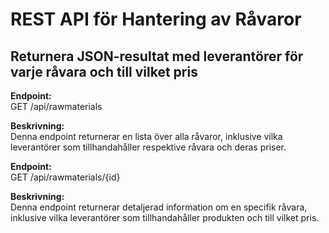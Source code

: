 # REST API för Hantering av Råvaror

## Returnera JSON-resultat med leverantörer för varje råvara och till vilket pris

**Endpoint:**  
GET /api/rawmaterials

**Beskrivning:**  
Denna endpoint returnerar en lista över alla råvaror, inklusive vilka leverantörer som tillhandahåller respektive råvara och deras priser.

**Endpoint:**  
GET /api/rawmaterials/{id}

**Beskrivning:**  
Denna endpoint returnerar detaljerad information om en specifik råvara, inklusive vilka leverantörer som tillhandahåller produkten och till vilket pris.
